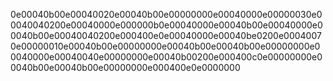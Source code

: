 0e00040b00e00040020e00040b00e00000000e00040000e00000030e00040040200e00040000e000000b0e00040000e00040b00e00040000e00040b00e00040040200e000400e0e00040000e00040be0200e00040070e00000010e00040b00e00000000e00040b00e00040b00e00000000e00040000e00040040e00000000e00040b00200e000400c0e00000000e00040b00e00040b00e00000000e000400e0e0000000

